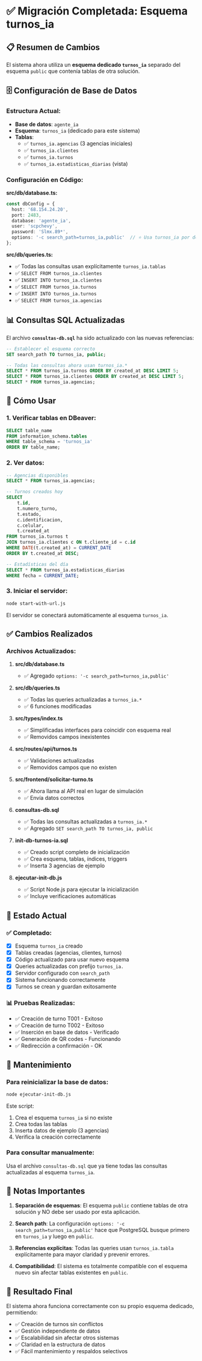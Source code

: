 # ✅ Migración Completada: Esquema turnos_ia

## 📋 Resumen de Cambios

El sistema ahora utiliza un **esquema dedicado `turnos_ia`** separado del esquema `public` que contenía tablas de otra solución.

## 🗄️ Configuración de Base de Datos

### Estructura Actual:
- **Base de datos**: `agente_ia`
- **Esquema**: `turnos_ia` (dedicado para este sistema)
- **Tablas**:
  - ✅ `turnos_ia.agencias` (3 agencias iniciales)
  - ✅ `turnos_ia.clientes`
  - ✅ `turnos_ia.turnos`
  - ✅ `turnos_ia.estadisticas_diarias` (vista)

### Configuración en Código:

**src/db/database.ts:**
```typescript
const dbConfig = {
  host: '68.154.24.20',
  port: 2483,
  database: 'agente_ia',
  user: 'scpchevy',
  password: 'Slmx.89*',
  options: '-c search_path=turnos_ia,public'  // ⭐ Usa turnos_ia por defecto
};
```

**src/db/queries.ts:**
- ✅ Todas las consultas usan explícitamente `turnos_ia.tablas`
- ✅ `SELECT FROM turnos_ia.clientes`
- ✅ `INSERT INTO turnos_ia.clientes`
- ✅ `SELECT FROM turnos_ia.turnos`
- ✅ `INSERT INTO turnos_ia.turnos`
- ✅ `SELECT FROM turnos_ia.agencias`

## 📊 Consultas SQL Actualizadas

El archivo **`consultas-db.sql`** ha sido actualizado con las nuevas referencias:

```sql
-- Establecer el esquema correcto
SET search_path TO turnos_ia, public;

-- Todas las consultas ahora usan turnos_ia.*
SELECT * FROM turnos_ia.turnos ORDER BY created_at DESC LIMIT 5;
SELECT * FROM turnos_ia.clientes ORDER BY created_at DESC LIMIT 5;
SELECT * FROM turnos_ia.agencias;
```

## 🚀 Cómo Usar

### 1. Verificar tablas en DBeaver:
```sql
SELECT table_name 
FROM information_schema.tables 
WHERE table_schema = 'turnos_ia' 
ORDER BY table_name;
```

### 2. Ver datos:
```sql
-- Agencias disponibles
SELECT * FROM turnos_ia.agencias;

-- Turnos creados hoy
SELECT 
    t.id,
    t.numero_turno,
    t.estado,
    c.identificacion,
    c.celular,
    t.created_at
FROM turnos_ia.turnos t
JOIN turnos_ia.clientes c ON t.cliente_id = c.id
WHERE DATE(t.created_at) = CURRENT_DATE
ORDER BY t.created_at DESC;

-- Estadísticas del día
SELECT * FROM turnos_ia.estadisticas_diarias 
WHERE fecha = CURRENT_DATE;
```

### 3. Iniciar el servidor:
```bash
node start-with-url.js
```

El servidor se conectará automáticamente al esquema `turnos_ia`.

## ✅ Cambios Realizados

### Archivos Actualizados:

1. **src/db/database.ts**
   - ✅ Agregado `options: '-c search_path=turnos_ia,public'`

2. **src/db/queries.ts**
   - ✅ Todas las queries actualizadas a `turnos_ia.*`
   - ✅ 6 funciones modificadas

3. **src/types/index.ts**
   - ✅ Simplificadas interfaces para coincidir con esquema real
   - ✅ Removidos campos inexistentes

4. **src/routes/api/turnos.ts**
   - ✅ Validaciones actualizadas
   - ✅ Removidos campos que no existen

5. **src/frontend/solicitar-turno.ts**
   - ✅ Ahora llama al API real en lugar de simulación
   - ✅ Envía datos correctos

6. **consultas-db.sql**
   - ✅ Todas las consultas actualizadas a `turnos_ia.*`
   - ✅ Agregado `SET search_path TO turnos_ia, public`

7. **init-db-turnos-ia.sql**
   - ✅ Creado script completo de inicialización
   - ✅ Crea esquema, tablas, índices, triggers
   - ✅ Inserta 3 agencias de ejemplo

8. **ejecutar-init-db.js**
   - ✅ Script Node.js para ejecutar la inicialización
   - ✅ Incluye verificaciones automáticas

## 🎯 Estado Actual

### ✅ Completado:
- [x] Esquema `turnos_ia` creado
- [x] Tablas creadas (agencias, clientes, turnos)
- [x] Código actualizado para usar nuevo esquema
- [x] Queries actualizadas con prefijo `turnos_ia.`
- [x] Servidor configurado con `search_path`
- [x] Sistema funcionando correctamente
- [x] Turnos se crean y guardan exitosamente

### 📊 Pruebas Realizadas:
- ✅ Creación de turno T001 - Exitoso
- ✅ Creación de turno T002 - Exitoso
- ✅ Inserción en base de datos - Verificado
- ✅ Generación de QR codes - Funcionando
- ✅ Redirección a confirmación - OK

## 🔧 Mantenimiento

### Para reinicializar la base de datos:
```bash
node ejecutar-init-db.js
```

Este script:
1. Crea el esquema `turnos_ia` si no existe
2. Crea todas las tablas
3. Inserta datos de ejemplo (3 agencias)
4. Verifica la creación correctamente

### Para consultar manualmente:
Usa el archivo `consultas-db.sql` que ya tiene todas las consultas actualizadas al esquema `turnos_ia`.

## 📝 Notas Importantes

1. **Separación de esquemas**: El esquema `public` contiene tablas de otra solución y NO debe ser usado por esta aplicación.

2. **Search path**: La configuración `options: '-c search_path=turnos_ia,public'` hace que PostgreSQL busque primero en `turnos_ia` y luego en `public`.

3. **Referencias explícitas**: Todas las queries usan `turnos_ia.tabla` explícitamente para mayor claridad y prevenir errores.

4. **Compatibilidad**: El sistema es totalmente compatible con el esquema nuevo sin afectar tablas existentes en `public`.

## 🎉 Resultado Final

El sistema ahora funciona correctamente con su propio esquema dedicado, permitiendo:
- ✅ Creación de turnos sin conflictos
- ✅ Gestión independiente de datos
- ✅ Escalabilidad sin afectar otros sistemas
- ✅ Claridad en la estructura de datos
- ✅ Fácil mantenimiento y respaldos selectivos

